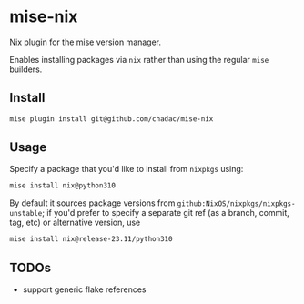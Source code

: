 # mise-nix

[Nix](https://nixos.org) plugin for the [mise](https://mise.jdx.dev/) version manager.

Enables installing packages via `nix` rather than using the regular
`mise` builders. 

## Install

```bash
mise plugin install git@github.com/chadac/mise-nix
```

## Usage

Specify a package that you'd like to install from `nixpkgs` using:

```bash
mise install nix@python310
```

By default it sources package versions from
`github:NixOS/nixpkgs/nixpkgs-unstable`; if you'd prefer to specify a
separate git ref (as a branch, commit, tag, etc) or alternative
version, use

```bash
mise install nix@release-23.11/python310
```

## TODOs

* support generic flake references
